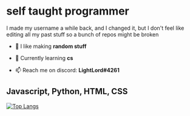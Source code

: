 
# self taught programmer

I made my username a while back, and I changed it, but I don't feel like editing all my past stuff so a bunch of repos might be broken

- 🔭 I like making **random stuff**

- 🌱 Currently learning **cs**

- 📫 Reach me on discord: **LightLord#4261**

## Javascript, Python, HTML, CSS 

[![Top Langs](https://github-readme-stats.vercel.app/api/top-langs/?username=Stvnwastaken&layout=compact)]()

